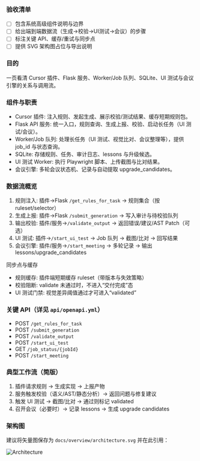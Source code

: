 ### 验收清单
- [ ] 包含系统高级组件说明与边界
- [ ] 给出端到端数据流（生成→校验→UI测试→会议）的步骤
- [ ] 标注关键 API、缓存/重试与同步点
- [ ] 提供 SVG 架构图占位与导出说明

### 目的
一页看清 Cursor 插件、Flask 服务、Worker/Job 队列、SQLite、UI 测试与会议引擎的关系与调用流。

### 组件与职责
- Cursor 插件: 注入规则、发起生成、展示校验/测试结果、缓存短期规则包。
- Flask API 服务: 统一入口，规则查询、生成上报、校验、启动长任务（UI 测试/会议）。
- Worker/Job 队列: 处理长任务（UI 测试、视觉比对、会议整理等），提供 job_id 与状态查询。
- SQLite: 存储规则、任务、审计日志、lessons 与升级候选。
- UI 测试 Worker: 执行 Playwright 脚本、上传截图与比对结果。
- 会议引擎: 多轮会议状态机、记录与自动提取 upgrade_candidates。

### 数据流概览
1) 规则注入: 插件→Flask `/get_rules_for_task` → 规则集合（按 ruleset/selector）
2) 生成上报: 插件→Flask `/submit_generation` → 写入审计与待校验队列
3) 输出校验: 插件/服务→`/validate_output` → 返回错误/建议/AST Patch（可选）
4) UI 测试: 插件→`/start_ui_test` → Job 队列 → 截图/比对 → 回写结果
5) 会议引擎: 插件/服务→`/start_meeting` → 多轮记录 → 输出 lessons/upgrade_candidates

同步点与缓存
- 规则缓存: 插件端短期缓存 ruleset（带版本与失效策略）
- 校验阻断: validate 未通过时，不进入“交付完成”态
- UI 测试门禁: 视觉差异阈值通过才可进入“validated”

### 关键 API（详见 `api/openapi.yml`）
- POST `/get_rules_for_task`
- POST `/submit_generation`
- POST `/validate_output`
- POST `/start_ui_test`
- GET  `/job_status/{jobId}`
- POST `/start_meeting`

### 典型工作流（简版）
1. 插件请求规则 → 生成实现 → 上报产物
2. 服务触发校验（语义/AST/静态分析）→ 返回问题与修复建议
3. 触发 UI 测试 → 截图/比对 → 通过则标记 validated
4. 召开会议（必要时）→ 记录 lessons → 生成 upgrade candidates

### 架构图
建议将矢量图保存为 `docs/overview/architecture.svg` 并在此引用：

![Architecture](./architecture.svg)
